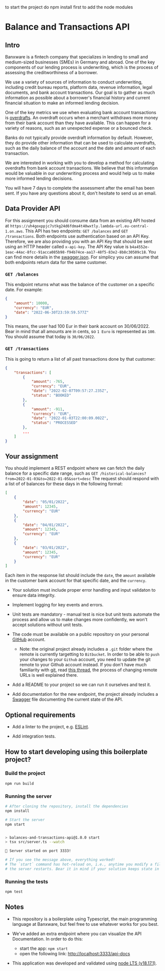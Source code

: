 to start the project do npm install first to add the node modules 





# Balance and Transactions API

## Intro

Banxware is a fintech company that specializes in lending to small and 
medium-sized businesses (SMEs) in Germany and abroad. One of the key components 
of our lending process is underwriting, which is the process of assessing the 
creditworthiness of a borrower. 

We use a variety of sources of information to conduct underwriting, including 
credit bureau reports, platform data, revenue information, legal documents, and 
bank account transactions. Our goal is to gather as much information as 
possible about a borrower's financial history and current financial situation 
to make an informed lending decision. 

One of the key metrics we use when evaluating bank account transactions is 
[overdrafts](https://www.investopedia.com/terms/o/overdraft.asp). 
An overdraft occurs when a merchant withdraws more money from their 
bank account than they have available. This can happen for a variety of 
reasons, such as an unexpected expense or a bounced check. 

Banks do not typically provide overdraft information by default. However, they 
do provide other information that can be used to calculate overdrafts, such as 
the daily balance of the account and the date and amount of each transaction. 

We are interested in working with you to develop a method for calculating 
overdrafts from bank account transactions. We believe that this information 
would be valuable in our underwriting process and would help us to make more 
informed lending decisions. 

You will have 7 days to complete the assessment after the email has been sent. 
If you have any questions about it, don't hesitate to send us an email. 

## Data Provider API

For this assignment you should consume data from an existing API hosted at 
`https://uh4goxppjc7stkg24d6fdma4t40wxtly.lambda-url.eu-central-1.on.aws`. 
This API has two endpoints: `GET /balances` and `GET /transactions`.
Both endpoints use authentication based on an API Key. Therefore, we are also 
providing you with an API Key that should be sent using an HTTP header called 
`x-api-key`. The API Key value is 
`b4a4552e-1eac-44ac-8fcc-91acca085b98-f94b74ce-aa17-48f5-83e2-8b8c30509c18`.
You can find more details in the [swagger.json]('./swagger.json'). For 
simplicy you can assume that both endpoints return data for the same customer.

### `GET /balances` 

This endpoint returns what was the balance of the customer on a specific date.
For example:  

```json
{ 
	"amount": 10000, 
	"currency": "EUR", 
	"date": "2022-06-30T23:59:59.577Z" 
}
```

This means, the user had 100 Eur in their bank account on 30/06/2022.
Bear in mind that all amounts are in cents, so `1 Euro` is represented as `100`.
You should assume that today is `30/06/2022`.

### `GET /transactions`

This is going to return a list of all past transactions done by that customer:

```json
{ 
	"transactions": [ 
		{ 
			"amount": -765, 
			"currency": "EUR", 
			"date": "2022-02-07T09:57:27.235Z", 
			"status": "BOOKED" 
		}, 
		{ 
			"amount": -911, 
			"currency": "EUR", 
			"date": "2022-01-03T22:00:09.002Z", 
			"status": "PROCESSED" 
		}, 
        ...
	] 
} 
```


## Your assignment

You should implement a REST endpoint where we can fetch the daily balance for a 
specific date range, such as `GET /historical-balances?from=2022-01-03&to=2022-01-05&sort=desc` 
The request should respond with a list of of balances for these days in the following 
format:

```json
[ 
    { 
        "date": "05/01/2022", 
        "amount": 12345, 
        "currency": "EUR" 
    }, 
    { 
        "date": "04/01/2022", 
        "amount": 12345, 
        "currency": "EUR" 
    }, 
    { 
        "date": "03/01/2022", 
        "amount": 12345, 
        "currency": "EUR" 
    }
] 
```

Each item in the response list should include the `date`, the `amount` available 
in the customer bank account for that specific date, and the `currency`.  

- Your solution must include proper error handling and input validaton to
ensure data integrity.

- Implement logging for key events and errors.

- Unit tests are mandatory - manual test is nice but unit tests automate the 
process and allow us to make changes more confidently, 
we won't accept solutions without unit tests. 

- The code must be available on a public repository on your personal [GitHub](https://github.com) account.
    - Note: the original project already includes a `.git` folder where the remote is currently targetting
    to `Bitbucket`. In order to be able to `push` your changes to your `Github` account, you need to
    update the git remote to your Github account instead. If you don't have much familiarity with 
    [git](https://git-scm.com/), read [this thread](https://stackoverflow.com/questions/2432764/how-do-i-change-the-uri-url-for-a-remote-git-repository),
    the process of changing remote URLs is well explained there.

- Add a README to your project so we can run it ourselves and test it. 

- Add documentation for the new endpoint, the project already includes a 
[Swagger](https://swagger.io/specification/) file documenting the current state 
of the API.

## Optional requirements 

- Add a linter to the project, e.g. [ESLint](https://eslint.org/).

- Add integration tests.

## How to start developing using this boilerplate project?

### Build the project

```sh
npm run build
```

### Running the server 

```sh
# After cloning the repository, install the dependencies
npm install

# Start the server
npm start


> balances-and-transactions-api@1.0.0 start
> tsx src/server.ts --watch

🚀 Server started on port 3333!

# If you see the message above, everything worked!
# The `start` command has hot-reload on, i.e., anytime you modify a file
# the server restarts. Bear it in mind if your solution keeps state in memory.
```

### Running the tests

```sh
npm test
```

## Notes 

- This repository is a boilerplate using Typescript, the main programming 
language at Banxware, but feel free to use whatever works for you best.

- We've added an extra endpoint where you can visualize the API Documentation.
In order to do this: 
    - start the app: `npm start`
    - open the following link: [http://localhost:3333/api-docs](http://localhost:3333/api-docs)

- This application was developed and validated using [node LTS (v18.17.1)](https://nodejs.org/en/download).
